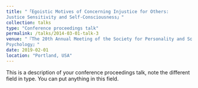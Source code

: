 ```yaml
---
title: "「Egoistic Motives of Concerning Injustice for Others:
Justice Sensitivity and Self-Consciousness」"
collection: talks
type: "Conference proceedings talk"
permalink: /talks/2014-03-01-talk-3
venue: "『The 20th Annual Meeting of the Society for Personality and Social
Psychology』"
date: 2019-02-01
location: "Portland, USA"
---
```


This is a description of your conference proceedings talk, note the different field in type. You can put anything in this field.
